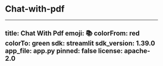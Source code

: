 # Chat-with-pdf
---
title: Chat With Pdf
emoji: 📚
colorFrom: red
colorTo: green
sdk: streamlit
sdk_version: 1.39.0
app_file: app.py
pinned: false
license: apache-2.0
---
